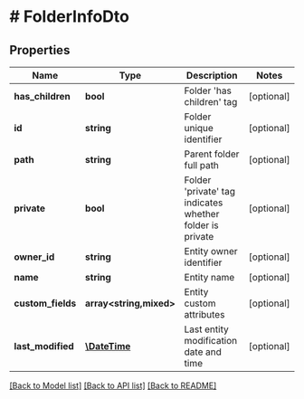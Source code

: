 # # FolderInfoDto

## Properties

Name | Type | Description | Notes
------------ | ------------- | ------------- | -------------
**has_children** | **bool** | Folder &#39;has children&#39; tag | [optional]
**id** | **string** | Folder unique identifier | [optional]
**path** | **string** | Parent folder full path | [optional]
**private** | **bool** | Folder &#39;private&#39; tag  indicates whether folder is private | [optional]
**owner_id** | **string** | Entity owner identifier | [optional]
**name** | **string** | Entity name | [optional]
**custom_fields** | **array<string,mixed>** | Entity custom attributes | [optional]
**last_modified** | [**\DateTime**](\DateTime.md) | Last entity modification date and time | [optional]

[[Back to Model list]](../../README.md#models) [[Back to API list]](../../README.md#endpoints) [[Back to README]](../../README.md)
